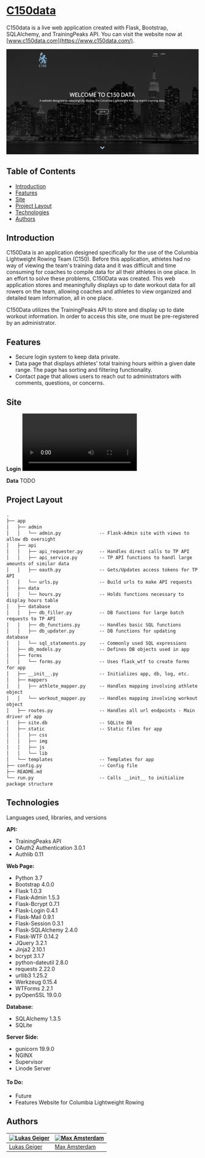 # [C150data](https://www.c150data.com)

C150data is a live web application created with Flask, Bootstrap, SQLAlchemy, and TrainingPeaks API. You can visit the website now at [www.c150data.com](https://www.c150data.com/).

![Landing Page](app/static/img/landingpage.png)

## Table of Contents

* [Introduction](#Introduction)
* [Features](#Features)
* [Site](#Site)
* [Project Layout](#Project-Layout)
* [Technologies](#Technologies)
* [Authors](#Authors)

## Introduction

C150Data is an application designed specifically for the use of the Columbia Lightweight Rowing Team (C150).
Before this application, athletes had no way of viewing the team's training data and it was difficult and time consuming for coaches to compile data for all their athletes in one place. In an effort to solve these problems, C150Data was created. This web application stores and meaningfully displays up to date workout data for all rowers on the team,
allowing coaches and athletes to view organized and detailed team information, all in one place.

C150Data utilizes the TrainingPeaks API to store and display up to date workout information. In order to access this site,
one must be pre-registered by an administrator.

## Features

* Secure login system to keep data private.
* Data page that displays athletes' total training hours within a given date range. The page has sorting and filtering functionality.
* Contact page that allows users to reach out to administrators with comments, questions, or concerns.

## Site

**Login**
![Login Gif](app/static/img/login.mp4)

**Data**
TODO

## Project Layout
```
.
├── app
│   ├── admin
│   │   └── admin.py              -- Flask-Admin site with views to allow db oversight
│   ├── api
│   │   ├── api_requester.py      -- Handles direct calls to TP API
│   │   ├── api_service.py        -- TP API functions to handl large amounts of similar data
│   │   ├── oauth.py              -- Gets/Updates access tokens for TP API
│   │   └── urls.py               -- Build urls to make API requests
│   ├── data
│   │   └── hours.py              -- Holds functions necessary to display hours table
│   ├── database
│   │   ├── db_filler.py          -- DB functions for large batch requests to TP API
│   │   ├── db_functions.py       -- Handles basic SQL functions
│   │   ├── db_updater.py         -- DB functions for updating database
│   │   └── sql_statements.py     -- Commonly used SQL expressions
│   ├── db_models.py              -- Defines DB objects used in app
│   ├── forms
│   │   └── forms.py              -- Uses flask_wtf to create forms for app
│   ├── __init__.py               -- Initializes app, db, log, etc.
│   ├── mappers
│   │   ├── athlete_mapper.py     -- Handles mapping involving athlete object
│   │   └── workout_mapper.py     -- Handles mapping involving workout object
│   ├── routes.py                 -- Handles all url endpoints - Main driver of app
│   ├── site.db                   -- SQLite DB
│   ├── static                    -- Static files for app
│   │   ├── css
│   │   ├── img
│   │   ├── js
│   │   └── lib
│   └── templates                 -- Templates for app
├── config.py                     -- Config file
├── README.md
└── run.py                        -- Calls __init__ to initialize package structure
```

## Technologies
Languages used, libraries, and versions

**API:**
* TrainingPeaks API
* OAuth2 Authentication 3.0.1
* Authlib 0.11

**Web Page:**
* Python 3.7
* Bootstrap 4.0.0
* Flask 1.0.3
* Flask-Admin 1.5.3
* Flask-Bcrypt 0.7.1
* Flask-Login 0.4.1
* Flask-Mail 0.9.1
* Flask-Session 0.3.1
* Flask-SQLAlchemy 2.4.0
* Flask-WTF 0.14.2
* JQuery 3.2.1
* Jinja2 2.10.1
* bcrypt 3.1.7
* python-dateutil 2.8.0
* requests 2.22.0
* urllib3 1.25.2
* Werkzeug 0.15.4
* WTForms 2.2.1
* pyOpenSSL 19.0.0

**Database:**
* SQLAlchemy 1.3.5
* SQLite

**Server Side:**
* gunicorn 19.9.0
* NGINX
* Supervisor
* Linode Server


#### To Do:
* Future
* Features
Website for Columbia Lightweight Rowing

 ## Authors
[![Lukas Geiger](https://avatars0.githubusercontent.com/u/39981740?s=460&v=4)](https://github.com/ljogeiger) | [![Max Amsterdam](https://avatars0.githubusercontent.com/u/44952097?s=460&v=4 )](https://github.com/max-amsterdam)
---|---
[Lukas Geiger](https://github.com/ljogeiger) |[Max Amsterdam](https://github.com/max-amsterdam)